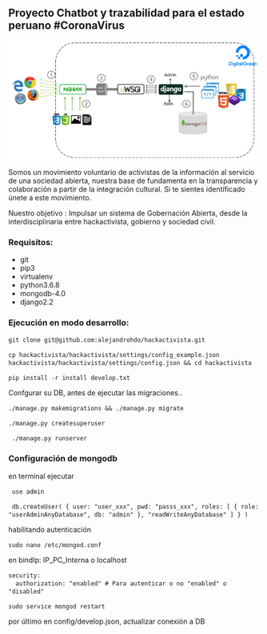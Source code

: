 ## Proyecto Chatbot y trazabilidad para el estado peruano #CoronaVirus
![Arquitectura](arquitectura-hackactivista.png)

Somos un movimiento voluntario de activistas de la información al servicio de una sociedad abierta, nuestra base de fundamenta en la transparencia y colaboración a partir de la integración cultural.
Si te sientes identificado únete a este movimiento.

Nuestro objetivo : Impulsar un sistema de Gobernación Abierta, desde la interdisciplinaria entre hackactivista, gobierno y sociedad civil.

### Requisitos:
- git
- pip3 
- virtualenv 
- python3.6.8 
- mongodb-4.0
- django2.2

### Ejecución en modo desarrollo:

```
git clone git@github.com:alejandrohdo/hackactivista.git
```
```
cp hackactivista/hackactivista/settings/config_example.json hackactivista/hackactivista/settings/config.json && cd hackactivista
```
```
pip install -r install develop.txt
```
Confgurar su DB, antes de ejecutar las migraciones.. 

```
./manage.py makemigrations && ./manage.py migrate
```
```
./manage.py createsuperuser
```
```
 ./manage.py runserver
```

### Configuración de mongodb
en terminal ejecutar
```
 use admin
```
```
 db.createUser( { user: "user_xxx", pwd: "passs_xxx", roles: [ { role: "userAdminAnyDatabase", db: "admin" }, "readWriteAnyDatabase" ] } )
```
habilitando autenticación
```
sudo nano /etc/mongod.conf
```

en bindIp: IP_PC_Interna o localhost 
```
security:
  authorization: "enabled" # Para autenticar o no "enabled" o "disabled"
```
```
sudo service mongod restart 
```

por último en config/develop.json, actualizar conexión a DB